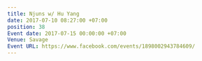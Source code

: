 ```yaml
---
title: Njuns w/ Hu Yang
date: 2017-07-10 08:27:00 +07:00
position: 38
Event date: 2017-07-15 00:00:00 +07:00
Venue: Savage
Event URL: https://www.facebook.com/events/1898002943784609/
---
```


